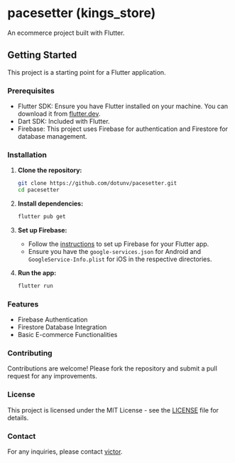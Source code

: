 # pacesetter (kings_store)

An ecommerce project built with Flutter.

## Getting Started

This project is a starting point for a Flutter application.

### Prerequisites

- Flutter SDK: Ensure you have Flutter installed on your machine. You can download it from [flutter.dev](https://flutter.dev).
- Dart SDK: Included with Flutter.
- Firebase: This project uses Firebase for authentication and Firestore for database management.

### Installation

1. **Clone the repository:**

   ```bash
   git clone https://github.com/dotunv/pacesetter.git
   cd pacesetter
   ```

2. **Install dependencies:**

   ```bash
   flutter pub get
   ```

3. **Set up Firebase:**

   - Follow the [instructions](https://firebase.google.com/docs/flutter/setup) to set up Firebase for your Flutter app.
   - Ensure you have the `google-services.json` for Android and `GoogleService-Info.plist` for iOS in the respective directories.

4. **Run the app:**

   ```bash
   flutter run
   ```

### Features

- Firebase Authentication
- Firestore Database Integration
- Basic E-commerce Functionalities

### Contributing

Contributions are welcome! Please fork the repository and submit a pull request for any improvements.

### License

This project is licensed under the MIT License - see the [LICENSE](LICENSE) file for details.

### Contact

For any inquiries, please contact [victor](mailto:victoroluwasomidotun@gmail.com).
